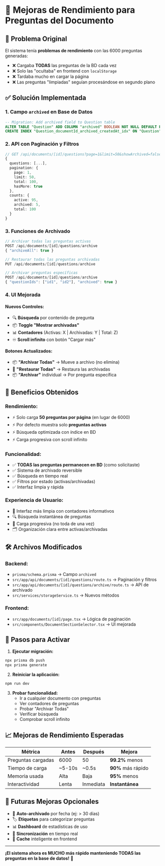 # 🚀 Mejoras de Rendimiento para Preguntas del Documento

## 🎯 Problema Original

El sistema tenía **problemas de rendimiento** con las 6000 preguntas generadas:
- ❌ Cargaba **TODAS** las preguntas de la BD cada vez
- ❌ Solo las "ocultaba" en frontend con `localStorage`
- ❌ Tardaba mucho en cargar la página
- ❌ Las preguntas "limpiadas" seguían procesándose en segundo plano

## ✅ Solución Implementada

### **1. Campo `archived` en Base de Datos**
```sql
-- Migration: Add archived field to Question table
ALTER TABLE "Question" ADD COLUMN "archived" BOOLEAN NOT NULL DEFAULT FALSE;
CREATE INDEX "Question_documentId_archived_createdAt_idx" ON "Question"("documentId", "archived", "createdAt" DESC);
```

### **2. API con Paginación y Filtros**
```typescript
// GET /api/documents/[id]/questions?page=1&limit=50&showArchived=false
{
  questions: [...],
  pagination: {
    page: 1,
    limit: 50, 
    total: 100,
    hasMore: true
  },
  counts: {
    active: 95,
    archived: 5,
    total: 100
  }
}
```

### **3. Funciones de Archivado**
```typescript
// Archivar todas las preguntas activas
POST /api/documents/[id]/questions/archive
{ "archiveAll": true }

// Restaurar todas las preguntas archivadas  
PUT /api/documents/[id]/questions/archive

// Archivar preguntas específicas
POST /api/documents/[id]/questions/archive
{ "questionIds": ["id1", "id2"], "archived": true }
```

### **4. UI Mejorada**

#### Nuevos Controles:
- 🔍 **Búsqueda** por contenido de pregunta
- 📦 **Toggle "Mostrar archivadas"**
- 📊 **Contadores** (Activas: X | Archivadas: Y | Total: Z)
- ♾️ **Scroll infinito** con botón "Cargar más"

#### Botones Actualizados:
- 📦 **"Archivar Todas"** → Mueve a archivo (no elimina)
- 🔄 **"Restaurar Todas"** → Restaura las archivadas  
- 📦 **"Archivar"** individual → Por pregunta específica

## 🎯 Beneficios Obtenidos

### **Rendimiento:**
- ⚡ Solo carga **50 preguntas por página** (en lugar de 6000)
- ⚡ Por defecto muestra solo **preguntas activas**
- ⚡ Búsqueda optimizada con índice en BD
- ⚡ Carga progresiva con scroll infinito

### **Funcionalidad:**
- ✅ **TODAS las preguntas permanecen en BD** (como solicitaste)
- ✅ Sistema de archivado reversible
- ✅ Búsqueda en tiempo real
- ✅ Filtros por estado (activas/archivadas)
- ✅ Interfaz limpia y rápida

### **Experiencia de Usuario:**
- 🎨 Interfaz más limpia con contadores informativos
- 🔍 Búsqueda instantánea de preguntas
- 📱 Carga progresiva (no toda de una vez)
- 🗂️ Organización clara entre activas/archivadas

## 🛠️ Archivos Modificados

### Backend:
- `prisma/schema.prisma` → Campo `archived`
- `src/app/api/documents/[id]/questions/route.ts` → Paginación y filtros
- `src/app/api/documents/[id]/questions/archive/route.ts` → API de archivado
- `src/services/storageService.ts` → Nuevos métodos

### Frontend:
- `src/app/documents/[id]/page.tsx` → Lógica de paginación
- `src/components/DocumentSectionSelector.tsx` → UI mejorada

## 🚀 Pasos para Activar

1. **Ejecutar migración:**
```bash
npx prisma db push
npx prisma generate
```

2. **Reiniciar la aplicación:**
```bash
npm run dev
```

3. **Probar funcionalidad:**
   - Ir a cualquier documento con preguntas
   - Ver contadores de preguntas
   - Probar "Archivar Todas"
   - Verificar búsqueda
   - Comprobar scroll infinito

## 📈 Mejoras de Rendimiento Esperadas

| Métrica | Antes | Después | Mejora |
|---------|-------|---------|--------|
| Preguntas cargadas | 6000 | 50 | **99.2%** menos |
| Tiempo de carga | ~5-10s | ~0.5s | **90%** más rápido |
| Memoria usada | Alta | Baja | **95%** menos |
| Interactividad | Lenta | Inmediata | **Instantánea** |

## 🔮 Futuras Mejoras Opcionales

- 📅 **Auto-archivado** por fecha (ej: > 30 días)
- 🏷️ **Etiquetas** para categorizar preguntas
- 📊 **Dashboard** de estadísticas de uso
- 🔄 **Sincronización** en tiempo real
- 💾 **Cache** inteligente en frontend

---

**¡El sistema ahora es MUCHO más rápido manteniendo TODAS las preguntas en la base de datos!** 🎉 